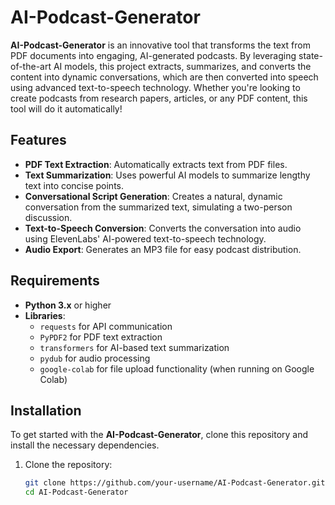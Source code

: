 # AI-Podcast-Generator

**AI-Podcast-Generator** is an innovative tool that transforms the text from PDF documents into engaging, AI-generated podcasts. By leveraging state-of-the-art AI models, this project extracts, summarizes, and converts the content into dynamic conversations, which are then converted into speech using advanced text-to-speech technology. Whether you're looking to create podcasts from research papers, articles, or any PDF content, this tool will do it automatically!

## Features

- **PDF Text Extraction**: Automatically extracts text from PDF files.
- **Text Summarization**: Uses powerful AI models to summarize lengthy text into concise points.
- **Conversational Script Generation**: Creates a natural, dynamic conversation from the summarized text, simulating a two-person discussion.
- **Text-to-Speech Conversion**: Converts the conversation into audio using ElevenLabs' AI-powered text-to-speech technology.
- **Audio Export**: Generates an MP3 file for easy podcast distribution.

## Requirements

- **Python 3.x** or higher
- **Libraries**:
  - `requests` for API communication
  - `PyPDF2` for PDF text extraction
  - `transformers` for AI-based text summarization
  - `pydub` for audio processing
  - `google-colab` for file upload functionality (when running on Google Colab)

## Installation

To get started with the **AI-Podcast-Generator**, clone this repository and install the necessary dependencies.

1. Clone the repository:

   ```bash
   git clone https://github.com/your-username/AI-Podcast-Generator.git
   cd AI-Podcast-Generator
